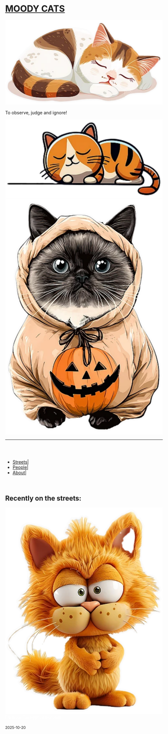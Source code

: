 
<head>
<meta charset="utf-8">
 <meta name="viewport" content="width=device-width, initial-scale=1.0">
<link href="https://fonts.googleapis.com/css2?family=Amatic+SC:wght@400;700&family=Lora:wght@400;700&display=swap" rel="stylesheet">
<link rel="icon" type="image/png" sizes="16x16" href="images/">
<link rel="icon" type="image/png" sizes="32x32" href="images/">
<link rel="apple-touch-icon" sizes="180x180" href="images/">
<meta name="description" content="I am a sensitive creature but I also don't give any Fuck!" />
<meta property="og:image" content="images/panda42.jpg">
<link rel="stylesheet" type="text/css" href="main.css" />
<title>
MOODY CATS
</title>
</head>
<body>
<h1> <a href="https://bamboodiaries.github.io">MOODY CATS</a></h1>
<img src="images/cat3.png" class="catimgl">

<p class="sweet"> To observe, judge and ignore! </p>

<img src="images/cat2.png" alt="cat image" class="catimgr">


<img src="images/cat4.png" alt="cat image" class="catimgm">

<hr>
<br>
<br>
<div id=menu>
<ul>

<li>
<a href="#">Streets|</a> </li>

<li><a href="#">People|</a> </li>


<li> <a href="#">About|</a> </li>
</ul>
</div>
<br>

<h2 style="text-align:left;"> Recently on the streets: </h2>


<div class="postblock">
<p style="text-align:left; color:white"> <img src="images/cat6.png" alt="Cat Image" class="post">
Parkour Parkour of Ironies! </p>
<small> 2025-10-20 </small>
<p></p>
</div>
<br>


